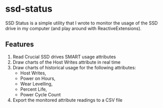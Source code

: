 # ssd-status

SSD Status is a simple utility that I wrote to monitor the usage of the SSD drive in my computer (and play around with ReactiveExtensions).

## Features

1. Read Crucial SSD drives SMART usage attributes
1. Draw charts of the Host Writes attribute in real time
1. Draw charts of historical usage for the following attributes:
    - Host Writes,
    - Power on Hours,
    - Wear Levelling,
    - Percent Life,
    - Power Cycle Count
1. Export the monitored attribute readings to a CSV file

